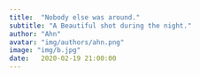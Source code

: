 ```yaml
---
title:  "Nobody else was around."
subtitle: "A Beautiful shot during the night."
author: "Ahn"
avatar: "img/authors/ahn.png"
image: "img/b.jpg"
date:   2020-02-19 21:00:00
---
```


